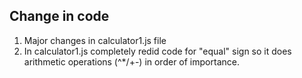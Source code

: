 ## Change in code

1. Major changes in calculator1.js file
3. In calculator1.js completely redid code for "equal" sign so it does arithmetic operations (^*/+-)
   in order of importance. 

